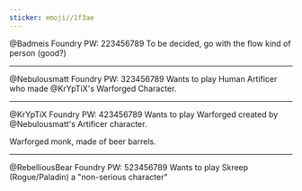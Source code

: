 ```yaml
---
sticker: emoji//1f3ae
---
```

@Badmeis Foundry PW: 223456789
To be decided, go with the flow kind of person (good?)



---
@Nebulousmatt Foundry PW: 323456789
Wants to play Human Artificer who made @KrYpTiX's Warforged Character.


---
@KrYpTiX Foundry PW: 423456789
Wants to play Warforged created by @Nebulousmatt's Artificer character. 

Warforged monk, made of beer barrels. 

---
@RebelliousBear Foundry PW: 523456789
Wants to play Skreep (Rogue/Paladin) a "non-serious character"
